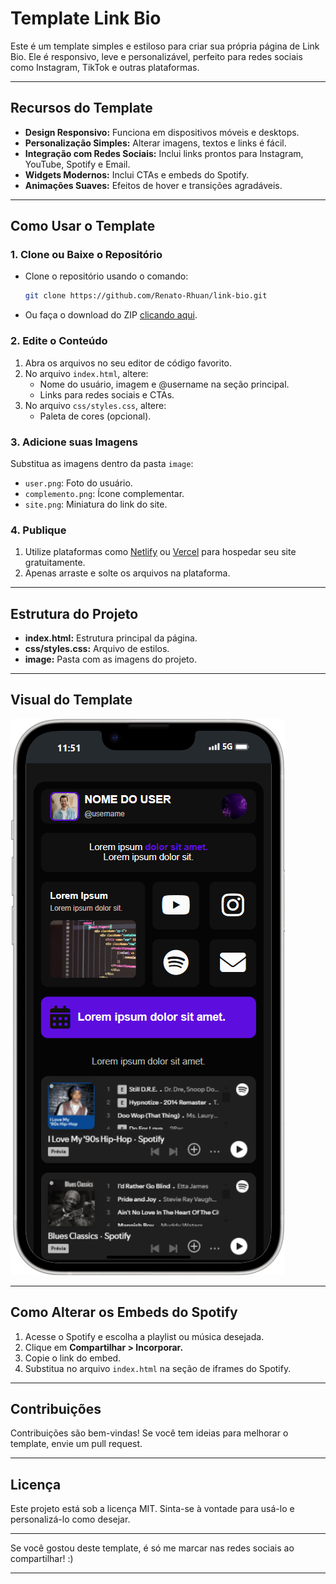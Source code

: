 ﻿# Template Link Bio

Este é um template simples e estiloso para criar sua própria página de Link Bio. Ele é responsivo, leve e personalizável, perfeito para redes sociais como Instagram, TikTok e outras plataformas.

---

## Recursos do Template

- **Design Responsivo:** Funciona em dispositivos móveis e desktops.
- **Personalização Simples:** Alterar imagens, textos e links é fácil.
- **Integração com Redes Sociais:** Inclui links prontos para Instagram, YouTube, Spotify e Email.
- **Widgets Modernos:** Inclui CTAs e embeds do Spotify.
- **Animações Suaves:** Efeitos de hover e transições agradáveis.

---

## Como Usar o Template

### 1. Clone ou Baixe o Repositório
- Clone o repositório usando o comando:
  ```bash
  git clone https://github.com/Renato-Rhuan/link-bio.git
  ```
- Ou faça o download do ZIP [clicando aqui](https://github.com/RicardoMouraa/template-link-bio/archive/refs/heads/main.zip).

### 2. Edite o Conteúdo
1. Abra os arquivos no seu editor de código favorito.
2. No arquivo `index.html`, altere:
   - Nome do usuário, imagem e @username na seção principal.
   - Links para redes sociais e CTAs.
3. No arquivo `css/styles.css`, altere:
   - Paleta de cores (opcional).

### 3. Adicione suas Imagens
Substitua as imagens dentro da pasta `image`:
- `user.png`: Foto do usuário.
- `complemento.png`: Ícone complementar.
- `site.png`: Miniatura do link do site.

### 4. Publique
1. Utilize plataformas como [Netlify](https://www.netlify.com/) ou [Vercel](https://vercel.com/) para hospedar seu site gratuitamente.
2. Apenas arraste e solte os arquivos na plataforma.

---

## Estrutura do Projeto

- **index.html:** Estrutura principal da página.
- **css/styles.css:** Arquivo de estilos.
- **image:** Pasta com as imagens do projeto.

---

## Visual do Template

![Design Mobile](image/design-image-mobile.png)

---

## Como Alterar os Embeds do Spotify
1. Acesse o Spotify e escolha a playlist ou música desejada.
2. Clique em **Compartilhar > Incorporar.**
3. Copie o link do embed.
4. Substitua no arquivo `index.html` na seção de iframes do Spotify.

---

## Contribuições
Contribuições são bem-vindas! Se você tem ideias para melhorar o template, envie um pull request.

---

## Licença
Este projeto está sob a licença MIT. Sinta-se à vontade para usá-lo e personalizá-lo como desejar.

---

Se você gostou deste template, é só me marcar nas redes sociais ao compartilhar! :)

---


